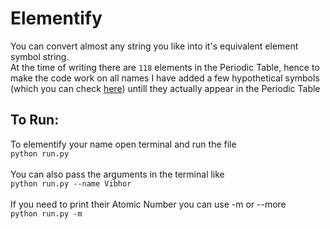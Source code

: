 # Elementify
You can convert almost any string you like into it's equivalent element symbol string.
<br>
At the time of writing there are `118` elements in the Periodic Table, hence to make the code work on all names I have added a few hypothetical symbols (which you can check [here](run.py)) untill they actually appear in the Periodic Table
<br>
## To Run:
To elementify your name open terminal and run the file<br>
```python run.py```
<br><br>
You can also pass the arguments in the terminal like<br>
```python run.py --name Vibhor```
<br><br>
If you need to print their Atomic Number you can use -m or --more<br>
```python run.py -m```
